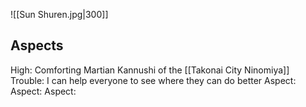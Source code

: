 ![[Sun Shuren.jpg|300]]
## Aspects
High: Comforting Martian Kannushi of the [[Takonai City Ninomiya]]
Trouble: I can help everyone to see where they can do better
Aspect: 
Aspect: 
Aspect: 